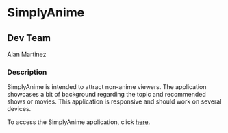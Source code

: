 # SimplyAnime

## Dev Team

Alan Martinez

### Description

SimplyAnime is intended to attract non-anime viewers. The application showcases a bit of background regarding the topic and recommended shows or movies. This application is responsive and should work on several devices.

To access the SimplyAnime application, click [here](https://am26001.github.io/SimplyAnime/).
